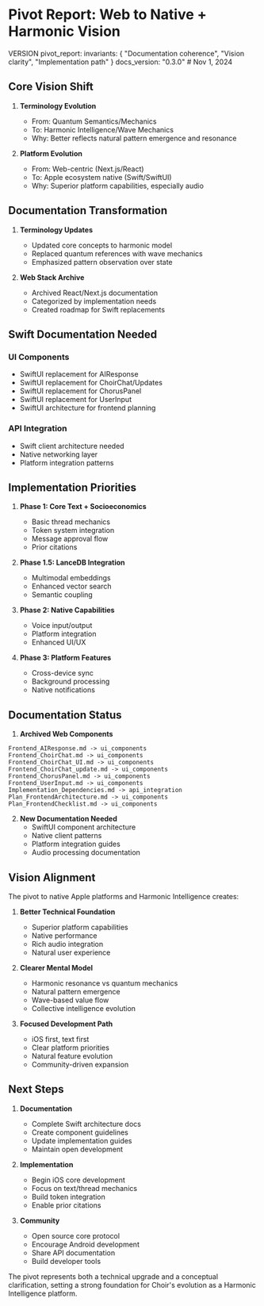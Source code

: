 # Pivot Report: Web to Native + Harmonic Vision

VERSION pivot_report:
invariants: {
"Documentation coherence",
"Vision clarity",
"Implementation path"
}
docs_version: "0.3.0" # Nov 1, 2024

## Core Vision Shift

1. **Terminology Evolution**

   - From: Quantum Semantics/Mechanics
   - To: Harmonic Intelligence/Wave Mechanics
   - Why: Better reflects natural pattern emergence and resonance

2. **Platform Evolution**
   - From: Web-centric (Next.js/React)
   - To: Apple ecosystem native (Swift/SwiftUI)
   - Why: Superior platform capabilities, especially audio

## Documentation Transformation

1. **Terminology Updates**

   - Updated core concepts to harmonic model
   - Replaced quantum references with wave mechanics
   - Emphasized pattern observation over state

2. **Web Stack Archive**
   - Archived React/Next.js documentation
   - Categorized by implementation needs
   - Created roadmap for Swift replacements

## Swift Documentation Needed

### UI Components

- SwiftUI replacement for AIResponse
- SwiftUI replacement for ChoirChat/Updates
- SwiftUI replacement for ChorusPanel
- SwiftUI replacement for UserInput
- SwiftUI architecture for frontend planning

### API Integration

- Swift client architecture needed
- Native networking layer
- Platform integration patterns

## Implementation Priorities

1. **Phase 1: Core Text + Socioeconomics**

   - Basic thread mechanics
   - Token system integration
   - Message approval flow
   - Prior citations

2. **Phase 1.5: LanceDB Integration**

   - Multimodal embeddings
   - Enhanced vector search
   - Semantic coupling

3. **Phase 2: Native Capabilities**

   - Voice input/output
   - Platform integration
   - Enhanced UI/UX

4. **Phase 3: Platform Features**
   - Cross-device sync
   - Background processing
   - Native notifications

## Documentation Status

1. **Archived Web Components**

```
Frontend_AIResponse.md -> ui_components
Frontend_ChoirChat.md -> ui_components
Frontend_ChoirChat_UI.md -> ui_components
Frontend_ChoirChat_update.md -> ui_components
Frontend_ChorusPanel.md -> ui_components
Frontend_UserInput.md -> ui_components
Implementation_Dependencies.md -> api_integration
Plan_FrontendArchitecture.md -> ui_components
Plan_FrontendChecklist.md -> ui_components
```

2. **New Documentation Needed**
   - SwiftUI component architecture
   - Native client patterns
   - Platform integration guides
   - Audio processing documentation

## Vision Alignment

The pivot to native Apple platforms and Harmonic Intelligence creates:

1. **Better Technical Foundation**

   - Superior platform capabilities
   - Native performance
   - Rich audio integration
   - Natural user experience

2. **Clearer Mental Model**

   - Harmonic resonance vs quantum mechanics
   - Natural pattern emergence
   - Wave-based value flow
   - Collective intelligence evolution

3. **Focused Development Path**
   - iOS first, text first
   - Clear platform priorities
   - Natural feature evolution
   - Community-driven expansion

## Next Steps

1. **Documentation**

   - Complete Swift architecture docs
   - Create component guidelines
   - Update implementation guides
   - Maintain open development

2. **Implementation**

   - Begin iOS core development
   - Focus on text/thread mechanics
   - Build token integration
   - Enable prior citations

3. **Community**
   - Open source core protocol
   - Encourage Android development
   - Share API documentation
   - Build developer tools

The pivot represents both a technical upgrade and a conceptual clarification, setting a strong foundation for Choir's evolution as a Harmonic Intelligence platform.
